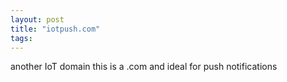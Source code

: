 ```yaml
---
layout: post
title: "iotpush.com"
tags:
---
```

another IoT domain this is a .com and ideal for push notifications